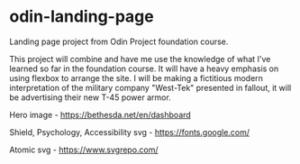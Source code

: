 # odin-landing-page

Landing page project from Odin Project foundation course.

This project will combine and have me use the knowledge of what I've learned so far in the foundation course. It will have a heavy emphasis on using flexbox to arrange the site. I will be making a fictitious modern interpretation of the military company "West-Tek" presented in fallout, it will be advertising their new T-45 power armor.

Hero image - https://bethesda.net/en/dashboard

Shield, Psychology, Accessibility svg - https://fonts.google.com/

Atomic svg - https://www.svgrepo.com/
